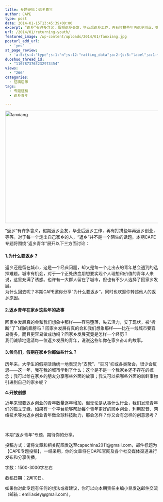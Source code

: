 ```yaml
---
title: 专题征稿：返乡青年
author: CAPE
type: post
date: 2014-01-15T13:45:39+00:00
excerpt: “返乡”有许多含义，假期返乡会友，毕业后返乡工作，再有打拼些年再返乡创业，等等。对于每一个走出自己家乡的人，“返乡”并不是一个陌生的话题。
url: /2014/01/returning-youth/
featured_image: /wp-content/uploads/2014/01/fanxiang.jpg
posturl_add_url:
  - 'yes'
st_page_review:
  - 'a:5:{s:4:"type";s:1:"n";s:12:"ratting_data";a:2:{s:5:"label";a:1:{i:0;s:0:"";}s:5:"score";a:1:{i:0;s:1:"0";}}s:7:"postion";s:2:"tl";s:5:"title";s:0:"";s:11:"score_label";s:0:"";}'
duoshuo_thread_id:
  - "1167873763232973454"
views:
  - "266"
categories:
  - 征稿启示
tags:
  - 专题征稿
  - 返乡青年

---
```

<img class="alignnone size-full wp-image-8202" style="line-height: 1.5em;" alt="fanxiang" src="http://hicape.com/wp-content/uploads/2014/01/fanxiang.jpg" width="705" height="370" srcset="http://hicape.com/wp-content/uploads/2014/01/fanxiang.jpg 705w, http://hicape.com/wp-content/uploads/2014/01/fanxiang-300x157.jpg 300w, http://hicape.com/wp-content/uploads/2014/01/fanxiang-500x261.jpg 500w, http://hicape.com/wp-content/uploads/2014/01/fanxiang-642x336.jpg 642w" sizes="(max-width: 705px) 100vw, 705px" />

<span style="line-height: 1.5em;">“返乡”有许多含义，假期返乡会友，毕业后返乡工作，再有打拼些年再返乡创业，等等。对于每一个走出自己家乡的人，“返乡”并不是一个陌生的话题。本期CAPE专题将围绕“返乡青年”展开以下三方面讨论：</span>

#### **1.为什么要返乡？**

返乡还是留在城市，这是一个经典问题，却又是每一个走出去的青年总会遇到的选择难题。城市有机会，对于一个正处热血期想要实现个人理想和价值的青年人来说，这里充满了诱惑。也许有一大群人留在了城市，但也有不少人选择了回家乡发展。  
为什么回去呢？本期CAPE邀你分享“为什么要返乡“，同时也欢迎你转述他人的返乡原因。

#### **2.返乡青年在家乡这些**<strong style="font-size: 1em; line-height: 1.5em;">年的故事</strong>

回家乡发展真的会和我们想象中那样——容易堕落，失去活力，安于现状，被“折断”了飞翔的翅膀吗？回家乡发展有真的会和我们想象那样——比在一线城市要容易得多，而且更容易做成功吗？回家乡发展究竟是怎样一个经历？  
我们诚挚地邀请每一位返乡发展的青年，说说这些年你在家乡奋斗的故事。

#### **3.候鸟们，假期在家乡你都做些什么？**

历年来，大学生的假期活动统一地表现为“支教”、“实习”抑或各类聚会，很少会反思——这一年，我在我的城市学到了什么；这个是不是一个我家乡还不存在的概念；我可以给在家乡的朋友分享哪些外面的故事；我又可以把哪些外面的新鲜事物引进到自己的家乡呢？

**4.开放创想**

近年来想要返乡创业的青年数量逐年增加，但无论是从事什么行业，我们发现青年们的孤立无缘，如果有一个平台能够帮助每个青年更好的回乡创业，利用影音、网络技术等为返乡创业青年做全球科技助力，那会怎样？你又会有怎样的创意思考？

&nbsp;

本期“返乡青年”专题，期待你的分享。

<p dir="ltr">
  投稿方式：请将文章和相关配图发送至capechina2011@gmail.com，邮件标题为【CAPE专题投稿】，一经采用，你的文章将在CAPE官网及各个社交媒体渠道进行发布和分享传播。
</p>

<p dir="ltr">
  字数：1500-3000字左右
</p>

<p dir="ltr">
  截稿日期：2月10日。
</p>

<p dir="ltr">
  如果你对此专题有任何的想法或者建议，你可以向本期责任主编小昱发送邮件交流（邮箱：emiliaxiey@gmail.com）。
</p>